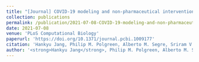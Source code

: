 ```yaml
---
title: "[Journal] COVID-19 modeling and non-pharmaceutical interventions in an outpatient dialysis unit"
collection: publications
permalink: /publication/2021-07-08-COVID-19-modeling-and-non-pharmaceutical-interventions-in-an-outpatient-dialysis-unit
date: 2021-07-08
venue: 'PLoS Computational Biology'
paperurl: 'https://doi.org/10.1371/journal.pcbi.1009177'
citation: 'Hankyu Jang, Philip M. Polgreen, Alberto M. Segre, Sriram V. Pemmaraju. 2021. &quot;COVID-19 modeling and non-pharmaceutical interventions in an outpatient dialysis unit&quot; <i>PLoS Computational Biology</i>' 
author: '<strong>Hankyu Jang</strong>, Philip M. Polgreen, Alberto M. Segre, and Sriram V. Pemmaraju'
---
```

